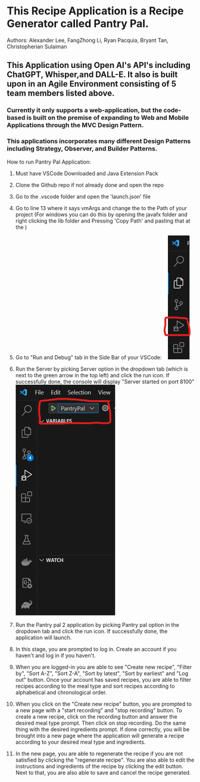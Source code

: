# This Recipe Application is a Recipe Generator called Pantry Pal.
Authors: Alexander Lee, FangZhong Li, Ryan Pacquia, Bryant Tan, Christopherian Sulaiman 

## This Application using Open AI's API's including ChatGPT, Whisper,and DALL-E. It also is built upon in an Agile Environment consisting of 5 team members listed above.
### Currently it only supports a web-application, but the code-based is built on the premise of expanding to Web and Mobile Applications through the MVC Design Pattern. 
### This applications incorporates many different Design Patterns including Strategy, Observer, and Builder Patterns.

How to run Pantry Pal Application:

1. Must have VSCode Downloaded and Java Extension Pack
2. Clone the Github repo if not already done and open the repo 
3. Go to the .vscode folder and open the 'launch.json' file
4. Go to line 13 where it says vmArgs and change the <AddFilePathOfProjectHere> to the Path of your project (For windows you can do this by opening the javafx folder and right clicking the lib folder and Pressing 'Copy Path' and pasting that at the <AddFilePathOfProjectHere>) 
5. Go to "Run and Debug" tab in the Side Bar of your VSCode: 
![](VSCode.png "Run And Debug Picture")

6. Run the Server by picking Server option in the dropdown tab (which is next to the green arrow in the top left) and click the run icon. If successfully done, the console will display "Server started on port 8100"
![](VSCodeStep6.png "Run And Debug Picture")

7. Run the Pantry pal 2 application by picking Pantry pal option in the dropdown tab and click the run icon. If successfully done, the application will launch.
8. In this stage, you are prompted to log in. Create an account if you haven't and log in if you haven't.
9. When you are logged-in you are able to see "Create new recipe", "Filter by", "Sort A-Z", "Sort Z-A", "Sort by latest", "Sort by earliest" and "Log out" button. Once your account has saved
   recipes, you are able to filter recipes according to the meal type and sort recipes according to alphabetical and chronological order.
10. When you click on the "Create new recipe" button, you are prompted to a new page with a "start recording" and "stop recording" button. 
   To create a new recipe, click on the recording button and answer the desired meal type prompt. Then click on stop recording. Do the same thing with the desired ingredients prompt.
   If done correctly, you will be brought into a new page where the application will generate a recipe according to your desired meal type and ingredients.
11. In the new page, you are able to regenerate the recipe if you are not satisfied by clicking the "regenerate recipe". You are also able to edit the instructions and ingredients of the recipe
   by clicking the edit button. Next to that, you are also able to save and cancel the recipe generated.

